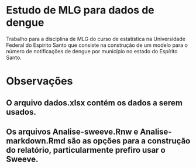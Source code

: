 # Estudo de MLG para dados de dengue

Trabalho para a disciplina de MLG do curso de estatística na Universidade Federal do Espírito Santo 
que consiste na construção de um modelo para o número de notificações de dengue por município no estado do Espírito Santo.

# Observações

## O arquivo dados.xlsx contém os dados a serem usados.
## Os arquivos Analise-sweeve.Rnw e Analise-markdown.Rmd são as opções para a construção do relatório, particularmente prefiro usar o Sweeve.
